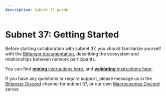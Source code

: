 ```yaml
---
description: Subnet 37 guide
---
```


# Subnet 37: Getting Started

Before starting collaboration with subnet 37, you should familiarize yourself with the [Bittensor documentation](https://docs.bittensor.com/), describing the ecosystem and relationships between network participants.

You can find [**mining** instructions here](https://github.com/macrocosm-os/finetuning/blob/main/docs/miner.md), and [**validating** instructions here](https://github.com/macrocosm-os/finetuning/blob/main/docs/validator.md).

If you have any questions or require support, please message us in the [Bittensor Discord](https://discord.gg/Uzs78GHUjk) channel for subnet 37, or our own [Macrocosmos Discord](https://discord.gg/WP7d8ASStJ) server.
